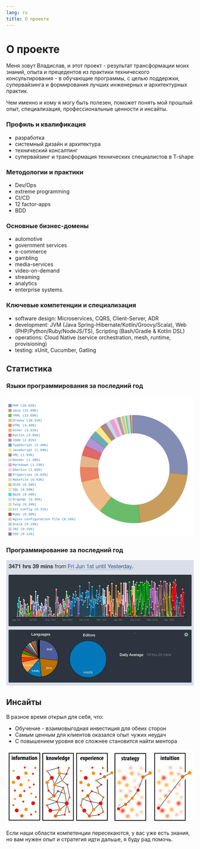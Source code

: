 ```yaml
---
lang: ru
title: О проекте
---
```

# О проекте
Меня зовут Владислав, и этот проект - результат трансформации моих знаний, опыта и прецедентов из практики
технического консультирования - в обучающие программы, с целью поддержки, супервайзинга и формирования
лучших инженерных и архитектурных практик.

Чем именно и кому я могу быть полезен, поможет понять мой прошлый опыт, специализация, профессиональные
ценности и инсайты. 

### Профиль и квалификация
- разработка
- системный дизайн и архитектура
- технический консалтинг
- супервайзинг и трансформация технических специалистов в T-shape

### Методологии и практики
- Dev/Ops
- extreme programming
- CI/CD
- 12 factor-apps
- BDD

### Основные бизнес-домены
- automotive
- government services
- e-commerce
- gambling
- media-services
- video-on-demand
- streaming
- analytics
- enterprise systems.

### Ключевые компетенции и специализация
- software design: Microservices, CQRS, Client-Server, ADR
- development: JVM (Java Spring-Hibernate/Kotlin/Groovy/Scala), Web (PHP/Python/Ruby/NodeJS/TS), Scripting (Bash/Gradle & Kotlin DSL)
- operations: Cloud Native (service orchestration, mesh, runtime, provisioning)
- testing: xUnit, Cucumber, Gatling

## Статистика
### Языки программирования за последний год
![Used programming languages](/assets/img/misc/languages-year.svg)

### Программирование за последний год
![Programming stats](/assets/img/misc/waka-year.webp)

## Инсайты
В разное время открыл для себя, что:
- Обучение - взаимовыгодная инвестиция для обеих сторон
- Самым ценным для клиентов оказался опыт чужих неудач
- С повышением уровня все сложнее становится найти ментора

![Knowledge, experience, strategy](/assets/img/misc/knowledge-experience-strategy.webp)

Если наши области компетенции пересекаются, у вас уже есть знания, но вам нужен опыт и стратегия идти дальше, я буду рад помочь.
